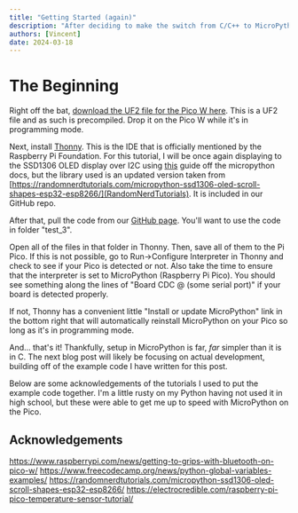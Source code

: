 ```yaml
---
title: "Getting Started (again)"
description: "After deciding to make the switch from C/C++ to MicroPython, I'm here once again to make a writeup on getting things set up and ready. The example code here is more or less the beginnings of the full project itself."
authors: [Vincent]
date: 2024-03-18
---
```


# The Beginning
Right off the bat, [download the UF2 file for the Pico W here](https://www.raspberrypi.com/documentation/microcontrollers/micropython.html). This is a UF2 file and as such is precompiled. Drop it on the Pico W while it's in programming mode.

Next, install [Thonny](https://thonny.org/). This is the IDE that is officially mentioned by the Raspberry Pi Foundation. For this tutorial, I will be once again displaying to the SSD1306 OLED display over I2C using [this](https://docs.micropython.org/en/latest/esp8266/tutorial/ssd1306.html) guide off the micropython docs, but the library used is an updated version taken from [https://randomnerdtutorials.com/micropython-ssd1306-oled-scroll-shapes-esp32-esp8266/](RandomNerdTutorials). It is included in our GitHub repo.

After that, pull the code from our [GitHub page](https://github.com/TheMajorTechie/HelmHUD/tree/main). You'll want to use the code in folder "test_3".

Open all of the files in that folder in Thonny. Then, save all of them to the Pi Pico. If this is not possible, go to Run->Configure Interpreter in Thonny and check to see if your Pico is detected or not. Also take the time to ensure that the interpreter is set to MicroPython (Raspberry Pi Pico). You should see something along the lines of "Board CDC @ (some serial port)" if your board is detected properly.

If not, Thonny has a convenient little "Install or update MicroPython" link in the bottom right that will automatically reinstall MicroPython on your Pico so long as it's in programming mode.

And... that's it! Thankfully, setup in MicroPython is far, _far_ simpler than it is in C. The next blog post will likely be focusing on actual development, building off of the example code I have written for this post.

Below are some acknowledgements of the tutorials I used to put the example code together. I'm a little rusty on my Python having not used it in high school, but these were able to get me up to speed with MicroPython on the Pico.

## Acknowledgements
https://www.raspberrypi.com/news/getting-to-grips-with-bluetooth-on-pico-w/
https://www.freecodecamp.org/news/python-global-variables-examples/
https://randomnerdtutorials.com/micropython-ssd1306-oled-scroll-shapes-esp32-esp8266/
https://electrocredible.com/raspberry-pi-pico-temperature-sensor-tutorial/
